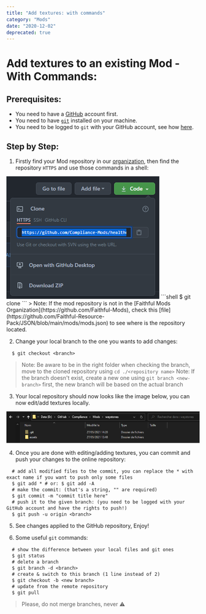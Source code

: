 ```yaml
---
title: "Add textures: with commands"
category: "Mods"
date: "2020-12-02"
deprecated: true
---
```


# Add textures to an **existing** Mod - With Commands:
## Prerequisites:

- You need to have a [GitHub](https://github.com/) account first.
- You need to have [`git`](https://github.com/git-guides/install-git) installed on your machine.
- You need to be logged to `git` with your GitHub account, see how [here](https://docs.github.com/en/get-started/getting-started-with-git/caching-your-github-credentials-in-git).

## Step by Step:

1.  Firstly find your Mod repository in our [organization](https://github.com/Faithful-Mods), then find the repository `HTTPS` and use those commands in a shell:
<img src="/images/pages/mods/add-textures-commands/get-repository-https.png" alt="github get https" class="center" loading="lazy">
```shell
  $ git clone <git url>
```
> Note: If the mod repository is not in the [Faithful Mods Organization](https://github.com/Faithful-Mods), check this [file](https://github.com/Faithful-Resource-Pack/JSON/blob/main/mods/mods.json) to see where is the repository located.

2.  Change your local branch to the one you wants to add changes:
```shell
  $ git checkout <branch>
```
> Note: Be aware to be in the right folder when checking the branch, move to the cloned repository using `cd ./<repository name>`
> Note: If the branch doesn't exist, create a new one using `git branch <new-branch>` first, the new branch will be based on the actual branch

3.  Your local repository should now looks like the image below, you can now edit/add textures locally.
<img src="/images/pages/mods/add-textures-commands/folder-example.png" alt="folder result" class="center" loading="lazy">

4.  Once you are done with editing/adding textures, you can commit and push your changes to the online repository:
```shell
  # add all modified files to the commit, you can replace the * with exact name if you want to push only some files
  $ git add * # or: $ git add -A
  # make the commit: (that's a string, "" are required)
  $ git commit -m "commit title here"
  # push it to the given branch: (you need to be logged with your GitHub account and have the rights to push!)
  $ git push -u origin <branch>
```

5.  See changes applied to the GitHub repository, Enjoy!

6.  Some useful `git` commands:
```shell
  # show the difference between your local files and git ones
  $ git status
  # delete a branch
  $ git branch -d <branch>
  # create & switch to this branch (1 line instead of 2)
  $ git checkout -b <new branch>
  # update from the remote repository
  $ git pull
```
> Please, do not merge branches, never ⚠️